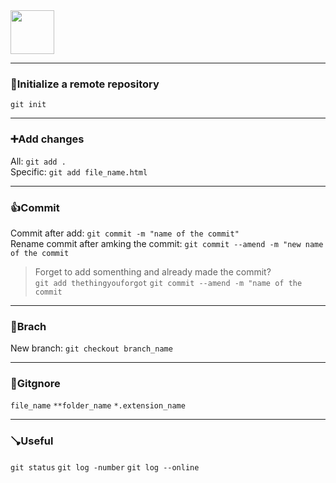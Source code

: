 <img height="70" src="https://git-scm.com/images/logos/downloads/Git-Logo-White.png"> 

----
### 🚩Initialize a remote repository<br>
`git init`
****
### ➕Add changes<br>
All: `git add .`<br>
Specific: `git add file_name.html`
****
### 👍Commit<br>
Commit after add: `git commit -m "name of the commit"`<br>
Rename commit after amking the commit: `git commit --amend -m "new name of the commit`
> Forget to add somenthing and already made the commit?<br>
> `git add thethingyouforgot` `git commit --amend -m "name of the commit`
****
### 🌿Brach<br>
New branch: `git checkout branch_name`
****
### 🤷Gitgnore<br>
`file_name`
`**folder_name`
`*.extension_name`
***
### 🪠Useful<br>
`git status`
`git log -number`
`git log --online`
